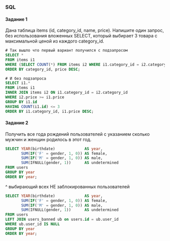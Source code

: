 ### SQL

#### Задание 1

Дана таблица ​items (​​id, category_id, name, price)​.
Напишите один запрос, без использования вложенных SELECT, который выбирает 3 товара с максимальной ценой из каждого category_id.

```sql
# Так вышло что первый вариант получился с подзапросом
SELECT *
FROM items i1
WHERE (SELECT COUNT(*) FROM items i2 WHERE i1.category_id = i2.category_id AND i2.price > i1.price) < 3
ORDER BY category_id, price DESC;

# И без подзапроса
SELECT i1.*
FROM items i1
INNER JOIN items i2 ON i1.category_id = i2.category_id
WHERE i2.price >= i1.price
GROUP BY i1.id
HAVING COUNT(i1.id) <= 3
ORDER BY i1.category_id, i1.price DESC;
```

#### Задание 2

Получить все года рождений пользователей с указанием сколько мужчин и женщин родилось в этот год.
```sql
SELECT YEAR(birthdate)             AS year,
       SUM(IF('F' = gender, 1, 0)) AS female,
       SUM(IF('M' = gender, 1, 0)) AS male,
       SUM(IFNULL(gender, 1))      AS undetermined
FROM users
GROUP BY year
ORDER BY year;
```

^ выбирающий всех НЕ заблокированных пользователей
```sql
SELECT YEAR(birthdate)             AS year,
       SUM(IF('F' = gender, 1, 0)) AS female,
       SUM(IF('M' = gender, 1, 0)) AS male,
       SUM(IFNULL(gender, 1))      AS undetermined
FROM users
LEFT JOIN users_banned ub on users.id = ub.user_id
WHERE ub.user_id IS NULL
GROUP BY year
ORDER BY year;
```
